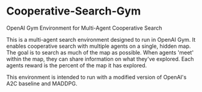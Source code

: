 # Cooperative-Search-Gym
OpenAI Gym Environment for Multi-Agent Cooperative Search  

This is a multi-agent search environment designed to run in OpenAI Gym.
It enables cooperative search with multiple agents on a single, hidden map.
The goal is to search as much of the map as possible.
When agents 'meet' within the map, they can share information on what they've explored.
Each agents reward is the percent of the map it has explored.  

This environment is intended to run with a modified version of OpenAI's A2C baseline and MADDPG.
